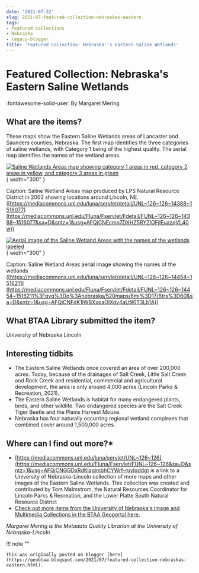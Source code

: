 ```yaml
---
date: '2021-07-22'
slug: 2021-07-featured-collection-nebraskas-eastern
tags:
- featured collections
- Nebraska
- legacy-blogger
title: 'Featured Collection: Nebraska''s Eastern Saline Wetlands'
---
```


# Featured Collection: Nebraska's Eastern Saline Wetlands

:fontawesome-solid-user: By Margaret Mering

## What are the items? 

These maps show the Eastern Saline Wetlands areas of Lancaster and Saunders counties, Nebraska. The first map identifies the three categories of saline wetlands, with Category 1 being of the highest quality. The aerial map identifies the names of the wetland areas. 

[![Saline Wetlands Areas map showing category 1 areas in red, category 2 areas in yellow, and category 3 areas in green](https://blogger.googleusercontent.com/img/a/AVvXsEi5n9UmFabv9U5nkyOxyTJuNUofdBxYGjfJgZnmTtLU4ou2Ms6Wl4CmMegxB_UTYHezz3Cgz9GatFMD5Jt0Mi3b_u2_oKZxW7T2F8QhhPxpIPBGMIvR5mPiLhc7TiaGvJVePX8mOjiOGZdx1Jt-ligs109DP1EHchWZo6GG1XjkkixqrZvQF-rmjOJeiA=w862-h1117)](https://blogger.googleusercontent.com/img/a/AVvXsEi5n9UmFabv9U5nkyOxyTJuNUofdBxYGjfJgZnmTtLU4ou2Ms6Wl4CmMegxB_UTYHezz3Cgz9GatFMD5Jt0Mi3b_u2_oKZxW7T2F8QhhPxpIPBGMIvR5mPiLhc7TiaGvJVePX8mOjiOGZdx1Jt-ligs109DP1EHchWZo6GG1XjkkixqrZvQF-rmjOJeiA=s1584){ width="300" }

Caption: Saline Wetland Areas map produced by LPS Natural Resource District in 2003 showing locations around Lincoln, NE. ([https://mediacommons.unl.edu/luna/servlet/detail/UNL~126~126~14388~1516077](https://mediacommons.unl.edu/Fluna/Fservlet/Fdetail/FUNL~126~126~14388~1516077&sa=D&sntz=1&usg=AFQjCNEcmn7DXHZ5RYZlOFjlEuazqVL40w)) 

[![Aerial image of the Saline Wetland Areas with the names <!-- more --> of the wetlands labeled](https://blogger.googleusercontent.com/img/a/AVvXsEhwpj2PhNLfKIs-JagUBv_I9J7Ao_qiYZ3-lmXFUMZPTohXFtMoISaYk7E9f0HmzHrs2W02Sn3aTNt6prc7q_m2OLz1G0GdxoIjLxdUWYOLYLtzNs6fPXbVaj0U5ZiBNA3Ltc6GPu9sgxBQqZ67qr8mwAvrt-jP7QtGGgvghcbcFep4tgEbGSWo2qDtJw=w838-h1085)](https://blogger.googleusercontent.com/img/a/AVvXsEhwpj2PhNLfKIs-JagUBv_I9J7Ao_qiYZ3-lmXFUMZPTohXFtMoISaYk7E9f0HmzHrs2W02Sn3aTNt6prc7q_m2OLz1G0GdxoIjLxdUWYOLYLtzNs6fPXbVaj0U5ZiBNA3Ltc6GPu9sgxBQqZ67qr8mwAvrt-jP7QtGGgvghcbcFep4tgEbGSWo2qDtJw=s1584){ width="300" }

Caption: Saline Wetland Areas aerial image showing the names of the wetlands ([https://mediacommons.unl.edu/luna/servlet/detail/UNL~126~126~14454~1516211](https://mediacommons.unl.edu/Fluna/Fservlet/Fdetail/FUNL~126~126~14454~1516211%3Fqvq%3Dq%3Anebraska/520maps/6mi%3D17/6trs%3D60&sa=D&sntz=1&usg=AFQjCNFdK1lWBXxpaOlXdy4aLt90T3Lb1A))

## What BTAA Library submitted the item? 

University of Nebraska Lincoln 

## Interesting tidbits

* The Eastern Saline Wetlands once covered an area of over 200,000 acres. Today, because of the drainages of Salt Creek, Little Salt Creek and Rock Creek and residential, commercial and agricultural development, the area is only around 4,000 acres (Lincoln Parks & Recreation, 2021).
* The Eastern Saline Wetlands is habitat for many endangered plants, birds, and other wildlife. Two endangered species are the Salt Creek Tiger Beetle and the Plains Harvest Mouse.
* Nebraska has four naturally occurring regional wetland complexes that combined cover around 1,500,000 acres. 
 
## Where can I find out more?*

* [https://mediacommons.unl.edu/luna/servlet/UNL~126~126](https://mediacommons.unl.edu/Fluna/Fservlet/FUNL~126~126&sa=D&sntz=1&usg=AFQjCNGGDxRdKlagjmbhCYWrf-ruylqddg) is a link to a University of Nebraska-Lincoln collection of more maps and other images of the Eastern Saline Wetlands. This collection was created and contributed by Tom Malmstrom, the Natural Resources Coordinator for Lincoln Parks & Recreation, and the Lower Platte South Natural Resource District 
* [Check out more items from the University of Nebraska's Image and Multimedia Collections in the BTAA Geoportal here.](https://geo.btaa.org/catalog%3Ff/55Bpcdm_memberOf_sm/55D/55B/55D%3D13d-02&sa=D&sntz=1&usg=AFQjCNFwR7mr0YlXe6rpsbNqKFAi5j9O8A)

*Margaret Mering is the Metadata Quality Librarian at the University of Nebraska-Lincoln*

!!! note ""

	This was originally posted on blogger [here](https://geobtaa.blogspot.com/2021/07/featured-collection-nebraskas-eastern.html).

